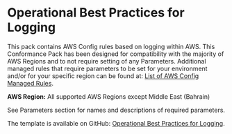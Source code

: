 # Operational Best Practices for Logging<a name="operational-best-practices-for-logging"></a>

 This pack contains AWS Config rules based on logging within AWS\. This Conformance Pack has been designed for compatibility with the majority of AWS Regions and to not require setting of any Parameters\. Additional managed rules that require parameters to be set for your environment and/or for your specific region can be found at: [List of AWS Config Managed Rules](https://docs.aws.amazon.com/config/latest/developerguide/managed-rules-by-aws-config.html)\. 

**AWS Region:** All supported AWS Regions except Middle East \(Bahrain\)

 See Parameters section for names and descriptions of required parameters\. 

The template is available on GitHub: [Operational Best Practices for Logging](https://github.com/awslabs/aws-config-rules/blob/master/aws-config-conformance-packs/Operational-Best-Practices-for-Logging.yaml)\.